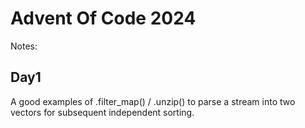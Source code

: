 # Advent Of Code 2024

Notes:

## Day1

  A good examples of .filter_map() / .unzip() to parse a stream into two vectors for subsequent independent sorting.
